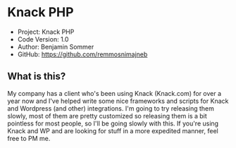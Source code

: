 # Knack PHP

- Project: Knack PHP
- Code Version: 1.0
- Author: Benjamin Sommer
- GitHub: https://github.com/remmosnimajneb

## What is this?

My company has a client who's been using Knack (Knack.com) for over a year now and I've helped write some nice frameworks and scripts for Knack and Wordpress (and other) integrations. I'm going to try releasing them slowly, most of them are pretty customized so releasing them is a bit pointless for most people, so I'll be going slowly with this. If you're using Knack and WP and are looking for stuff in a more expedited manner, feel free to PM me.